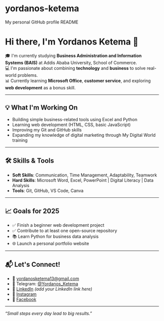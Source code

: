 # yordanos-ketema
My personal GitHub profile README
# Hi there, I'm Yordanos Ketema 👋

🎓 I'm currently studying **Business Administration and Information Systems (BAIS)** at Addis Ababa University, School of Commerce.  
💻 I'm passionate about combining **technology** and **business** to solve real-world problems.  
📊 Currently learning **Microsoft Office**, **customer service**, and exploring **web development** as a bonus skill.  

---

## 💡 What I'm Working On
- Building simple business-related tools using Excel and Python
- Learning web development (HTML, CSS, basic JavaScript)
- Improving my Git and GitHub skills
- Expanding my knowledge of digital marketing through My Digital World training

---

## 🛠️ Skills & Tools
- **Soft Skills**: Communication, Time Management, Adaptability, Teamwork
- **Hard Skills**: Microsoft Word, Excel, PowerPoint | Digital Literacy | Data Analysis
- **Tools**: Git, GitHub, VS Code, Canva

---

## 📈 Goals for 2025
- ✅ Finish a beginner web development project
- ✅ Contribute to at least one open-source repository
- 📚 Learn Python for business data analysis
- 🌐 Launch a personal portfolio website

---

## 📬 Let's Connect!
- 📧 [yordanosketema13@gmail.com](mailto:yordanosketema13@gmail.com)
- 📱 Telegram: [@Yordanos_Ketema](https://t.me/Yordanos_Ketema)
- 🔗 [LinkedIn](https://www.linkedin.com/) *(add your LinkedIn link here)*
- 📸 [Instagram](https://instagram.com/ketema.yordanos)
- 💼 [Facebook](https://facebook.com/yordanosalewab)

---

_“Small steps every day lead to big results.”_


